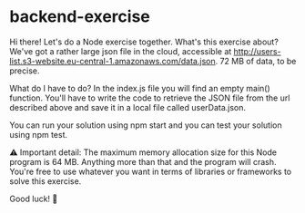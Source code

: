 # backend-exercise

Hi there! Let's do a Node exercise together.
What's this exercise about?
We've got a rather large json file in the cloud, accessible at http://users-list.s3-website.eu-central-1.amazonaws.com/data.json. 72 MB of data, to be precise.

What do I have to do?
In the index.js file you will find an empty main() function. You'll have to write the code to retrieve the JSON file from the url described above and save it in a local file called userData.json.

You can run your solution using npm start and you can test your solution using npm test.

⚠️ Important detail: The maximum memory allocation size for this Node program is 64 MB. Anything more than that and the program will crash.
You're free to use whatever you want in terms of libraries or frameworks to solve this exercise.

Good luck! 💪
